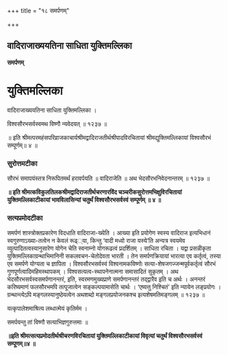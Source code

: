 +++
title = "१८ समर्पणम्"

+++


## वादिराजाख्ययतिना साधिता युक्तिमल्लिका

**समर्पणम्**

# **युक्तिमल्लिका**

वादिराजाख्ययतिना साधिता युक्तिमल्लिका ।

विश्वसौरभसर्वस्वमथ विष्णौ न्यवेदयत् ॥ १२३७ ॥

॥ इति श्रीमत्परमहंसपरिव्राजकाचार्यश्रीमद्वादिराजतीर्थश्रीपादविरचितायां श्रीमद्युक्तिमल्लिकायां विश्वसौरभं सम्पूर्णम्॥ ४ ॥

### **सुरोत्तमटीका**

सौरभं समापयंस्तत्र निरूपितमर्थं हरावर्पयति ॥ वादिराजेति ॥ अथ भेदसौरभनिवेदनान्तरम् ॥ १२३७ ॥

**॥ इति श्रीमत्कविकुलतिलकश्रीमद्वादिराजतीर्थचरणारविंद चञ्चरीकसुरोत्तमभिक्षुविरचितायां युक्तिमल्लिकाटीकायां भावविलासिन्यां चतुर्थं विश्वसौरभसर्वस्वं सम्पूर्णम् ॥ ४ ॥**

### **सत्यप्रमोदटीका**

समर्पणं शास्त्रोक्तप्रकारेण विदधाति वादिराजा-ख्येति । आख्या इति प्रयोगेण स्वस्य वादिराज इत्यभिधानं स्वगुरुणाऽख्या-तत्वेन न केवलं रूढ््या, किन्तु ‘वादी मध्वो राजा यस्ये’ति अन्यत्र स्वयमेव व्युत्पादितत्वस्यानुसारेण योगेन चेति स्वनाम्नो योगरूढत्वं प्रदर्शितम् । साधिता रचिता । यद्वा प्रसन्नीकृता युक्तिमल्लिकाग्रन्थाभिमानिनी सकलवचन-चेतोदेवता भारती । तेन समर्पणक्रियायां भारत्या एव कर्तृत्वं, तस्या एव समर्पणे योग्यता च ज्ञापिता । विश्वसौरभसर्वस्वं विश्वनामकविष्णोः सत्या-शेषजगज्जन्मपूर्वकर्तृत्वं सौरभं गुणपूर्णत्वादिमहिमस्थापकम् । विश्वसत्यत्व-स्थापनेनात्मना समासादितं सुकृतम् । अथ भेदसौरभसर्वस्वसमर्पणानन्तरं, इति, स्वरमणमुख्यप्राणे समर्पणानन्तरं तद्द्वारैव इति च अर्थः । अनन्तरं करिष्यमाणं फलसौरभमपि तत्पूजात्वेन सङ्कल्पयामासेति चार्थः । ‘एष्यत्तु निश्चितं’ इति न्यायेन लङ्प्रयोगः । ग्रन्थान्त्येऽपि मङ्गलस्यानुष्ठेयत्वेन अथशब्दो मङ्गलप्रयोजनकश्च इत्यशेषमतिमङ्गलम् ॥ १२३७ ॥

यत्कृपालेशमाश्रित्य लब्धात्मेयं कृतिर्मम ।

समर्पयन्तु तां विष्णौ सत्याभिज्ञगुरुत्तमाः ॥

**॥इति श्रीमत्सत्यप्रमोदतीर्थश्रीचरणविरचितायां युक्तिमल्लिकाटीकायां विवृत्यां चतुर्थं विश्वसौरभसर्वस्वं सम्पूणम्॥४ ॥**

